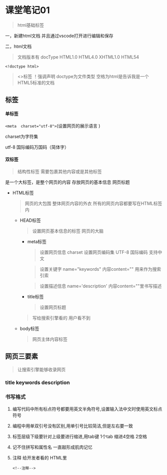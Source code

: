 # 课堂笔记01

> html基础标签

一，新建html文档 并且通过vscode打开进行编辑和保存

二，html文档

> 文档版本有 docType HTML1.0 HTML4.0 XHTML1.0 HTML54



`<!doctype html>`

> <>标签 ！强调声明 doctype为文件类型  空格为html是告诉我是一个HTML5标准的文档



## 标签<TAG>

#### 单标签 <!doctype html>

`<meta  charset="utf-8">`(设置网页的展示语言 ) 

charset为字符集

utf-8 国际编码万国码（简体字）

#### 双标签 <html></html>

> 结构性标签 需要包裹其他内容或是其他标签

<html></html>是一个大标签，是整个网页的内容

<head></head>存放网页的基本信息

<title></title>网页标题

* HTML标签

  > 网页的大包围 整体网页内容的外衣 所有的网页内容都要写在HTML标签内

   * HEAD标签

     > 设置网页基本信息的标签 网页的大脑

       * meta标签

         > 设置网页信息 charset 设置网页编码集 UTF-8 国际编码 支持中文

         > 设置关键字 name="keywords" 内容content="" 用来作为搜索引索

         > 设置描述信息 name='description' 内容content=""里书写描述

       * title标签

         > 设置网页标题

     > 写给搜索引擎看的 用户看不到

  * body标签

    > 网页主体内容标签

  





## 网页三要素

> 让搜索引擎能够收录网页

### title keywords description



### 书写格式

1. 编写代码中所有标点符号都要用英文半角符号,设置输入法中文时使用英文标点符号

2. 编程中用单双引号没有区别,用单引号比较简洁,但是左右要一致

3. 标签层级下级要针对上级要进行缩进,用tab键 1个tab 缩进4空格 2空格

4. 记不住拼写和属性名 一直敲形成肌肉记忆

5. 注释 给开发者看的 HTML里

   `<!--注释-->`



















